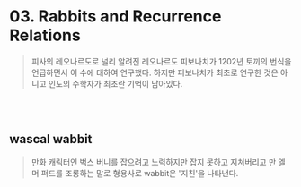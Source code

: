 # 03. Rabbits and Recurrence Relations

> 피사의 레오나르도로 널리 알려진 레오나르도 피보나치가 1202년 토끼의 번식을 언급하면서 이 수에 대하여 연구했다. 하지만 피보나치가 최초로 연구한 것은 아니고 인도의 수학자가 최초란 기억이 남아있다.

</BR>
</BR>

## wascal wabbit

> 만화 캐릭터인 벅스 버니를 잡으려고 노력하지만 잡지 못하고 지쳐버리고 만 엘머 퍼드를 조롱하는 말로 형용사로 wabbit은 '지친'을 나타낸다.

</BR>
</BR>
